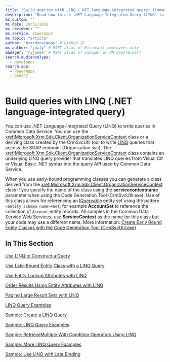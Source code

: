 ```yaml
---
title: "Build queries with LINQ (.NET language-integrated query) (Common Data Service) | Microsoft Docs" # Intent and product brand in a unique string of 43-59 chars including spaces
description: "Read how to use .NET Language-Integrated Query (LINQ) to write queries in Common Data Service" # 115-145 characters including spaces. This abstract displays in the search result.
ms.custom: ""
ms.date: 10/31/2018
ms.reviewer: ""
ms.service: powerapps
ms.topic: "article"
author: "brandonsimons" # GitHub ID
ms.author: "jdaly" # MSFT alias of Microsoft employees only
manager: "ryjones" # MSFT alias of manager or PM counterpart
search.audienceType: 
  - developer
search.app: 
  - PowerApps
  - D365CE
---
```

# Build queries with LINQ (.NET language-integrated query)

You can use .NET Language-Integrated Query (LINQ) to write queries in Common Data Service. You can use the <xref:Microsoft.Xrm.Sdk.Client.OrganizationServiceContext> class or a deriving class created by the CrmSvcUtil tool to write [LINQ](https://msdn.microsoft.com/library/bb397897.aspx) queries that access the SOAP endpoint (Organization.svc). The <xref:Microsoft.Xrm.Sdk.Client.OrganizationServiceContext> class contains an underlying LINQ query provider that translates LINQ queries from Visual C# or Visual Basic .NET syntax into the query API used by Common Data Service.  
  
 When you use early-bound programming classes you can generate a class derived from the <xref:Microsoft.Xrm.Sdk.Client.OrganizationServiceContext> class if you specify the name of the class using the **servicecontextname** parameter when using the Code Generation Tool (CrmSvcUtil.exe). Use of this class allows for referencing an [IQueryable](https://msdn.microsoft.com/library/system.linq.iqueryable.aspx) entity set using the pattern `<entity schema name>+Set`, for example **AccountSet** to reference the collection of `Account` entity records. All samples in the Common Data Service Web Services, use **ServiceContext** as the name for this class but your code may use a different name. More information: [Create Early Bound Entity Classes with the Code Generation Tool (CrmSvcUtil.exe)](/dynamics365/customer-engagement/developer/org-service/create-early-bound-entity-classes-code-generation-tool.md) 
  
## In This Section  
 [Use LINQ to Construct a Query](use-linq-construct-query.md)  
  
 [Use Late-Bound Entity Class with a LINQ Query](use-late-bound-entity-class-linq-query.md)  
  
 [Use Entity Lookup Attributes with LINQ](order-results-entity-attributes-linq.md)  
  
 [Order Results Using Entity Attributes with LINQ](/dynamics365/customer-engagement/developer/org-service/order-results-entity-attributes-linq)  
  
 [Paging Large Result Sets with LINQ](/dynamics365/customer-engagement/developer/org-service/page-large-result-sets-linq)  
  
 [LINQ Query Examples](/dynamics365/customer-engagement/developer/org-service/linq-query-examples)  
  
 [Sample: Create a LINQ Query](/dynamics365/customer-engagement/developer/org-service/sample-create-linq-query)  
  
 [Sample: LINQ Query Examples](/dynamics365/customer-engagement/developer/org-service/sample-complex-linq-queries)  
  
 [Sample: RetrieveMultiple With Condition Operators Using LINQ](/dynamics365/customer-engagement/developer/org-service/sample-retrieve-multiple-with-condition-operators-using-linq)  
  
 [Sample: More LINQ Query Examples](/dynamics365/customer-engagement/developer/org-service/sample-more-linq-query-examples)  
  
 [Sample: Use LINQ with Late Binding](/dynamics365/customer-engagement/developer/org-service/sample-create-linq-query-late-binding)
